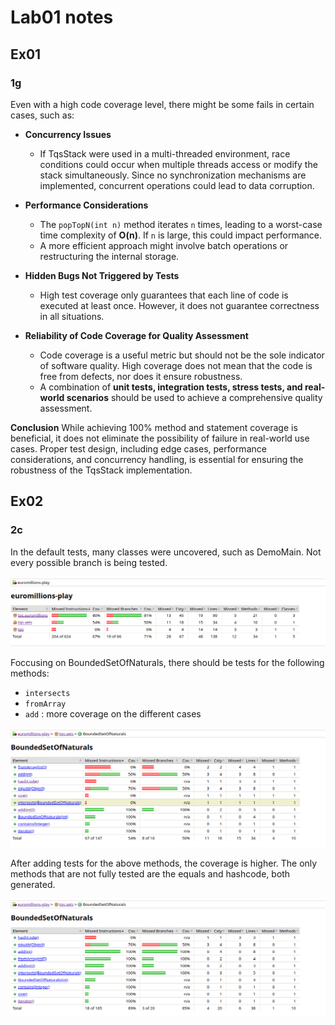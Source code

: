 # Lab01 notes
## Ex01
### 1g

Even with a high code coverage level, there might be some fails in certain cases, such as:


-  **Concurrency Issues**
   - If TqsStack were used in a multi-threaded environment, race conditions could occur when multiple threads access or modify the stack simultaneously. Since no synchronization mechanisms are implemented, concurrent operations could lead to data corruption.

- **Performance Considerations**
   - The `popTopN(int n)` method iterates `n` times, leading to a worst-case time complexity of **O(n)**. If `n` is large, this could impact performance. 
   - A more efficient approach might involve batch operations or restructuring the internal storage.

- **Hidden Bugs Not Triggered by Tests**
   - High test coverage only guarantees that each line of code is executed at least once. However, it does not guarantee correctness in all situations.
   

- **Reliability of Code Coverage for Quality Assessment**
   - Code coverage is a useful metric but should not be the sole indicator of software quality. High coverage does not mean that the code is free from defects, nor does it ensure robustness.
   - A combination of **unit tests, integration tests, stress tests, and real-world scenarios** should be used to achieve a comprehensive quality assessment.

**Conclusion**
While achieving 100% method and statement coverage is beneficial, it does not eliminate the possibility of failure in real-world use cases. Proper test design, including edge cases, performance considerations, and concurrency handling, is essential for ensuring the robustness of the TqsStack implementation.

## Ex02
### 2c
In the default tests, many classes were uncovered, such as DemoMain. Not every possible branch is being tested.

![alt text](images/all.png)

Foccusing on BoundedSetOfNaturals, there should be tests for the following methods:
- `intersects`
- `fromArray`
- `add` : more coverage on the different cases

![alt text](images/Bounded1.png)

After adding tests for the above methods, the coverage is higher. The only methods that are not fully tested are the equals and hashcode, both generated.

![alt text](images/Bounded2.png)



